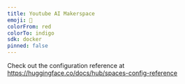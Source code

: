 ```yaml
---
title: Youtube AI Makerspace
emoji: 🤖
colorFrom: red
colorTo: indigo
sdk: docker
pinned: false
---
```


Check out the configuration reference at https://huggingface.co/docs/hub/spaces-config-reference
